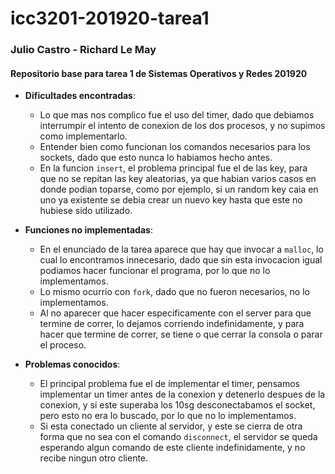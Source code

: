 # icc3201-201920-tarea1
### Julio Castro - Richard Le May
#### Repositorio base para tarea 1 de Sistemas Operativos y Redes 201920

- **Dificultades encontradas**:
  - Lo que mas nos complico fue el uso del timer, dado que debiamos interrumpir el intento de conexion de los dos procesos, y no supimos como implementarlo.
  - Entender bien como funcionan los comandos necesarios para los sockets, dado que esto nunca lo habiamos hecho antes.
  - En la funcion `insert`, el problema principal fue el de las key, para que no se repitan las key aleatorias, ya que habian varios casos en donde podian toparse, como por ejemplo, si un random key caia en uno ya existente se debia crear un nuevo key hasta que este no hubiese sido utilizado.

- **Funciones no implementadas**:
  - En el enunciado de la tarea aparece que hay que invocar a `malloc`, lo cual lo encontramos innecesario, dado que sin esta invocacion igual podiamos hacer funcionar el programa, por lo que no lo implementamos.
  - Lo mismo ocurrio con `fork`, dado que no fueron necesarios, no lo implementamos.
  - Al no aparecer que hacer especificamente con el server para que termine de correr, lo dejamos corriendo indefinidamente, y para hacer que termine de correr, se tiene o que cerrar la consola o parar el proceso.

- **Problemas conocidos**:
  - El principal problema fue el de implementar el timer, pensamos implementar un timer antes de la conexion y detenerlo despues de la conexion, y si este superaba los 10sg desconectabamos el socket, pero esto no era lo buscado, por lo que no lo implementamos.
  - Si esta conectado un cliente al servidor, y este se cierra de otra forma que no sea con el comando `disconnect`, el servidor se queda esperando algun comando de este cliente indefinidamente, y no recibe ningun otro cliente.
